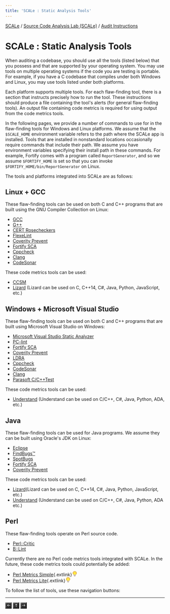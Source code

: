 ```yaml
---
title: 'SCALe : Static Analysis Tools'
---
```

[SCALe](index.md) / [Source Code Analysis Lab (SCALe)](Welcome.md) / [Audit Instructions](Audit-Instructions.md)
<!-- <legal> -->
<!-- SCALe version r.6.7.0.0.A -->
<!--  -->
<!-- Copyright 2021 Carnegie Mellon University. -->
<!--  -->
<!-- NO WARRANTY. THIS CARNEGIE MELLON UNIVERSITY AND SOFTWARE ENGINEERING -->
<!-- INSTITUTE MATERIAL IS FURNISHED ON AN "AS-IS" BASIS. CARNEGIE MELLON -->
<!-- UNIVERSITY MAKES NO WARRANTIES OF ANY KIND, EITHER EXPRESSED OR -->
<!-- IMPLIED, AS TO ANY MATTER INCLUDING, BUT NOT LIMITED TO, WARRANTY OF -->
<!-- FITNESS FOR PURPOSE OR MERCHANTABILITY, EXCLUSIVITY, OR RESULTS -->
<!-- OBTAINED FROM USE OF THE MATERIAL. CARNEGIE MELLON UNIVERSITY DOES NOT -->
<!-- MAKE ANY WARRANTY OF ANY KIND WITH RESPECT TO FREEDOM FROM PATENT, -->
<!-- TRADEMARK, OR COPYRIGHT INFRINGEMENT. -->
<!--  -->
<!-- Released under a MIT (SEI)-style license, please see COPYRIGHT file or -->
<!-- contact permission@sei.cmu.edu for full terms. -->
<!--  -->
<!-- [DISTRIBUTION STATEMENT A] This material has been approved for public -->
<!-- release and unlimited distribution.  Please see Copyright notice for -->
<!-- non-US Government use and distribution. -->
<!--  -->
<!-- DM19-1274 -->
<!-- </legal> -->

SCALe : Static Analysis Tools
==============================

When auditing a codebase, you should use all the tools (listed below)
that you possess and that are supported by your operating system. You
may use tools on multiple operating systems if the code you are testing
is portable. For example, if you have a C codebase that compiles under
both Windows and Linux, you may use tools listed under both platforms.

Each platform supports multiple tools. For each flaw-finding tool, there
is a section that instructs precisely how to run the tool. These
instructions should produce a file containing the tool's alerts
(for general flaw-finding tools). An output file containing code metrics
is required for using output from the code metrics tools.

In the following pages, we provide a number of commands to use for in
the flaw-finding tools for Windows and Linux platforms. We assume that
the `$SCALE_HOME` environment variable refers to the path where the
SCALe app is installed. Tools that are installed in nonstandard
locations occasionally require commands that include their path. We
assume you have environment variables specifying their install path in
these commands. For example, Fortify comes with a program
called `ReportGenerator`, and so we assume `$FORTIFY_HOME` is set so
that you can invoke `$FORTIFY_HOME/bin/ReportGenerator` on Linux.

The tools and platforms integrated into SCALe are as follows:

Linux + GCC
-----------

These flaw-finding tools can be used on both C and C++ programs that are
built using the GNU Compiler Collection on Linux:

-   [GCC](GCC-Warnings.md)
-   [G++](GCC-Warnings.md)
-   [CERT Rosecheckers](CERT-Rosecheckers.md)
-   [FlexeLint](PC-Lint-FlexeLint.md)
-   [Coverity Prevent](Coverity-Prevent.md)
-   [Fortify SCA](Fortify-SCA.md)
-   [Cppcheck](Cppcheck.md)
-   [Clang](Clang.md)
-   [CodeSonar](CodeSonar.md)

These code metrics tools can be used:

-   [CCSM](CCSM.md)
-   [Lizard](Lizard.md) (Lizard can be used on C, C++14,
    C#, Java, Python, JavaScript, etc.)

Windows + Microsoft Visual Studio
---------------------------------

These flaw-finding tools can be used on both C and C++ programs that are
built using Microsoft Visual Studio on Windows:

-   [Microsoft Visual Studio Static Analyzer](Microsoft-Visual-Studio-Static-Analyzer.md)
-   [PC-lint](PC-Lint-FlexeLint.md)
-   [Fortify SCA](Fortify-SCA.md)
-   [Coverity Prevent](Coverity-Prevent.md)
-   [LDRA](LDRA.md)
-   [Cppcheck](Cppcheck.md)
-   [CodeSonar](CodeSonar.md)
-   [Clang](Clang.md)
-   [Parasoft C/C++Test](Parasoft.md)

These code metrics tools can be used:

-    [Understand](Understand.md) (Understand can be used
     on C/C++, C\#, Java, Python, ADA, etc.)

Java
----

These flaw-finding tools can be used for Java programs. We assume they
can be built using Oracle's JDK on Linux:

-   [Eclipse](Eclipse.md)
-   [FindBugs™](FindBugs-SpotBugs.md)
-   [SpotBugs](FindBugs-SpotBugs.md)
-   [Fortify SCA](Fortify-SCA.md)
-   [Coverity Prevent](Coverity-Prevent.md)

These code metrics tools can be used:

-   [Lizard](Lizard.md)(Lizard can be used on C, C++14, C\#, Java, Python, JavaScript, etc.)
-   [Understand](Understand.md) (Understand can be used on C/C++, C\#, Java, Python, ADA etc.)

Perl
----

These flaw-finding tools operate on Perl source code.

-   [Perl::Critic](Perl-Critic.md)
-   [B::Lint](B-Lint.md)

 Currently there are no Perl code metrics tools integrated with SCALe.
In the future, these code metrics tools could potentially be added:

-   [Perl Metrics Simple](http://search.cpan.org/~matisse/Perl-Metrics-Simple-0.18/lib/Perl/Metrics/Simple.pm){.extlink}![(lightbulb)](images/icons/emoticons/lightbulb_on.png)
-   [Perl Metrics Lite](https://metacpan.org/pod/Perl::Metrics::Lite){.extlink}![(lightbulb)](images/icons/emoticons/lightbulb_on.png)


To follow the list of tools, use these navigation buttons:

------------------------------------------------------------------------

[![](attachments/arrow_left.png)](Audit-Instructions.md)
[![](attachments/arrow_up.png)](Audit-Instructions.md)
[![](attachments/arrow_right.png)](GCC-Warnings.md)
